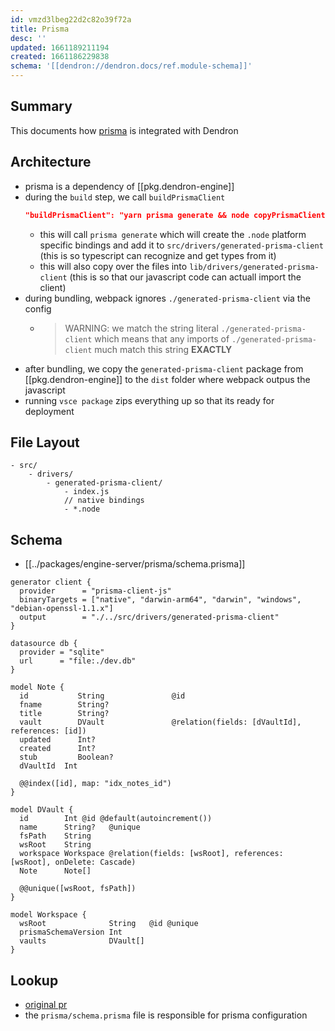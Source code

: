 ```yaml
---
id: vmzd3lbeg22d2c82o39f72a
title: Prisma
desc: ''
updated: 1661189211194
created: 1661186229838
schema: '[[dendron://dendron.docs/ref.module-schema]]'
---
```


## Summary

This documents how [prisma](https://www.prisma.io/) is integrated with Dendron

## Architecture

- prisma is a dependency of [[pkg.dendron-engine]]
- during the `build` step, we call `buildPrismaClient` 
    ```json
    "buildPrismaClient": "yarn prisma generate && node copyPrismaClient.js"
    ```
    - this will call `prisma generate` which will create the `.node` platform specific bindings and add it to `src/drivers/generated-prisma-client` (this is so typescript can recognize and get types from it)
    - this will also copy over the files into `lib/drivers/generated-prisma-client` (this is so that our javascript code can actuall import the client)
- during bundling, webpack ignores `./generated-prisma-client` via the config
    - > WARNING: we match the string literal `./generated-prisma-client` which means that any imports of `./generated-prisma-client` much match this string **EXACTLY** 
- after bundling, we copy the `generated-prisma-client` package from [[pkg.dendron-engine]] to the `dist` folder where webpack outpus the javascript 
- running `vsce package` zips everything up so that its ready for deployment

## File Layout
```
- src/
    - drivers/
        - generated-prisma-client/
            - index.js
            // native bindings 
            - *.node

```

## Schema
- [[../packages/engine-server/prisma/schema.prisma]]

```prisma
generator client {
  provider      = "prisma-client-js"
  binaryTargets = ["native", "darwin-arm64", "darwin", "windows", "debian-openssl-1.1.x"]
  output        = "./../src/drivers/generated-prisma-client"
}

datasource db {
  provider = "sqlite"
  url      = "file:./dev.db"
}

model Note {
  id           String               @id
  fname        String?
  title        String?
  vault        DVault               @relation(fields: [dVaultId], references: [id])
  updated      Int?
  created      Int?
  stub         Boolean?
  dVaultId  Int

  @@index([id], map: "idx_notes_id")
}

model DVault {
  id        Int @id @default(autoincrement())
  name      String?   @unique
  fsPath    String
  wsRoot    String
  workspace Workspace @relation(fields: [wsRoot], references: [wsRoot], onDelete: Cascade)
  Note      Note[]

  @@unique([wsRoot, fsPath])
}

model Workspace {
  wsRoot              String   @id @unique
  prismaSchemaVersion Int
  vaults              DVault[]
}
```

## Lookup
- [original pr](https://github.com/dendronhq/dendron/pull/3401)
- the `prisma/schema.prisma` file is responsible for prisma configuration